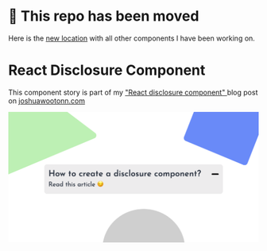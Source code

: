 # 🚧 This repo has been moved

Here is the [new location](https://github.com/joshuawootonn/react-components-from-scratch/tree/main/components/disclosure) with all other components I have been working on.

# React Disclosure Component

This component story is part of my
<a href="https://www.joshuawootonn.com/react-disclosure-component" className="font-bold underline text-purple">
"React disclosure component"
</a>
blog post on
<a href="https://www.joshuawootonn.com/" className="font-bold underline text-purple">joshuawootonn.com</a>

![Alt text](./public/preview.png?raw=true "preview of react disclosure component")
